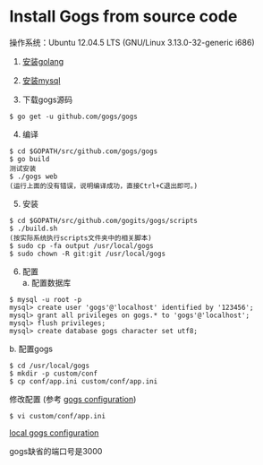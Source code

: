<h1>Install Gogs from source code</h1>
操作系统：Ubuntu 12.04.5 LTS (GNU/Linux 3.13.0-32-generic i686)

1. [安装golang](/it/complier/Install-Golang)

2. [安装mysql](/it/mysql/Install-Mysql)

3. 下载gogs源码
  ```
  $ go get -u github.com/gogs/gogs
  ```

4. 编译
  ```
  $ cd $GOPATH/src/github.com/gogs/gogs
  $ go build
  测试安装
  $ ./gogs web
  (运行上面的没有错误，说明编译成功，直接Ctrl+C退出即可。)
  ```

5. 安装
  ```
  $ cd $GOPATH/src/github.com/gogits/gogs/scripts
  $ ./build.sh
  (按实际系统执行scripts文件夹中的相关脚本)
  $ sudo cp -fa output /usr/local/gogs
  $ sudo chown -R git:git /usr/local/gogs
  ```

6. 配置  
  a. 配置数据库
  ```
  $ mysql -u root -p
  mysql> create user 'gogs'@'localhost' identified by '123456';
  mysql> grant all privileges on gogs.* to 'gogs'@'localhost';
  mysql> flush privileges;
  mysql> create database gogs character set utf8;
  ```
  b. 配置gogs
  ```
  $ cd /usr/local/gogs
  $ mkdir -p custom/conf
  $ cp conf/app.ini custom/conf/app.ini
  ```
  修改配置 (参考 [gogs configuration](https://gogs.io/docs/advanced/configuration_cheat_sheet))
  ```
  $ vi custom/conf/app.ini
  ```
  [local gogs configuration](/it/server/git/gogs_configuration)
  
gogs缺省的端口号是3000